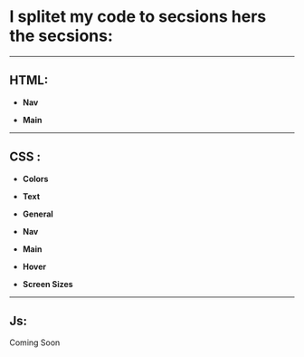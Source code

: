 # I splitet my code to secsions hers the secsions:

<hr>

## HTML:

- **Nav**

- **Main**

<hr>

## CSS :

- **Colors**

- **Text**

- **General**

- **Nav**

- **Main**

- **Hover**

- **Screen Sizes**

<hr>

## Js:

Coming Soon
